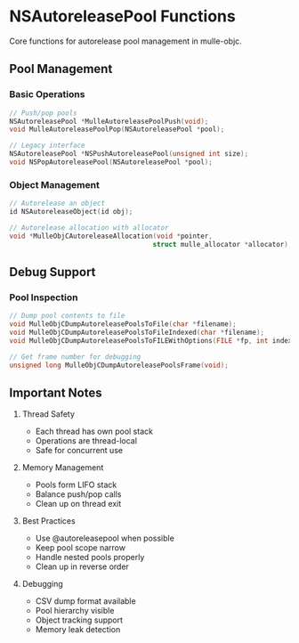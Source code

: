 # NSAutoreleasePool Functions

Core functions for autorelease pool management in mulle-objc.

## Pool Management

### Basic Operations
```c
// Push/pop pools
NSAutoreleasePool *MulleAutoreleasePoolPush(void);
void MulleAutoreleasePoolPop(NSAutoreleasePool *pool);

// Legacy interface
NSAutoreleasePool *NSPushAutoreleasePool(unsigned int size);
void NSPopAutoreleasePool(NSAutoreleasePool *pool);
```

### Object Management
```c
// Autorelease an object
id NSAutoreleaseObject(id obj);

// Autorelease allocation with allocator
void *MulleObjCAutoreleaseAllocation(void *pointer, 
                                    struct mulle_allocator *allocator);
```

## Debug Support

### Pool Inspection
```c
// Dump pool contents to file
void MulleObjCDumpAutoreleasePoolsToFile(char *filename);
void MulleObjCDumpAutoreleasePoolsToFileIndexed(char *filename);
void MulleObjCDumpAutoreleasePoolsToFILEWithOptions(FILE *fp, int indexed);

// Get frame number for debugging
unsigned long MulleObjCDumpAutoreleasePoolsFrame(void);
```

## Important Notes

1. Thread Safety
   - Each thread has own pool stack
   - Operations are thread-local
   - Safe for concurrent use

2. Memory Management
   - Pools form LIFO stack
   - Balance push/pop calls
   - Clean up on thread exit

3. Best Practices
   - Use @autoreleasepool when possible
   - Keep pool scope narrow
   - Handle nested pools properly
   - Clean up in reverse order

4. Debugging
   - CSV dump format available
   - Pool hierarchy visible
   - Object tracking support
   - Memory leak detection
